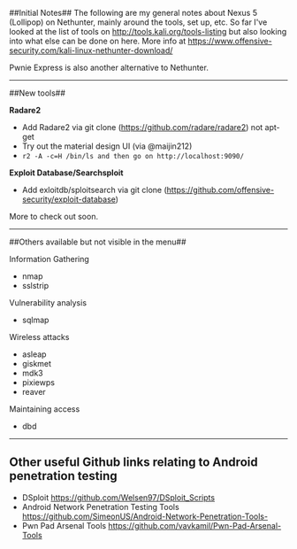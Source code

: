 
##Initial Notes##
The following are my general notes about Nexus 5 (Lollipop) on Nethunter, mainly around the tools, set up, etc.  So far I've looked at the list of tools on http://tools.kali.org/tools-listing but also looking into what else can be done on here.  More info at https://www.offensive-security.com/kali-linux-nethunter-download/

Pwnie Express is also another alternative to Nethunter.

---

##New tools##

**Radare2**
* Add Radare2 via git clone (https://github.com/radare/radare2) not apt-get
* Try out the material design UI (via @maijin212)
* ```r2 -A -c=H /bin/ls and then go on http://localhost:9090/ ```


**Exploit Database/Searchsploit**
* Add exloitdb/sploitsearch via git clone (https://github.com/offensive-security/exploit-database)

More to check out soon.

---

##Others available but not visible in the menu##

Information Gathering
* nmap 
* sslstrip 

Vulnerability analysis
* sqlmap

Wireless attacks
* asleap
* giskmet
* mdk3
* pixiewps
* reaver

Maintaining access
* dbd

---

## Other useful Github links relating to Android penetration testing

* DSploit https://github.com/Welsen97/DSploit_Scripts
* Android Network Penetration Testing Tools https://github.com/SimeonUS/Android-Network-Penetration-Tools-
* Pwn Pad Arsenal Tools https://github.com/vavkamil/Pwn-Pad-Arsenal-Tools
